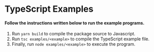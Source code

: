 # TypeScript Examples
#### Follow the instructions written below to run the example programs.

1. Run `yarn build` to compile the package source to Javascript.
2. Run `tsc examples/<example>` to compile the TypeScript example file.
3. Finally, run `node examples/<example>` to execute the program.